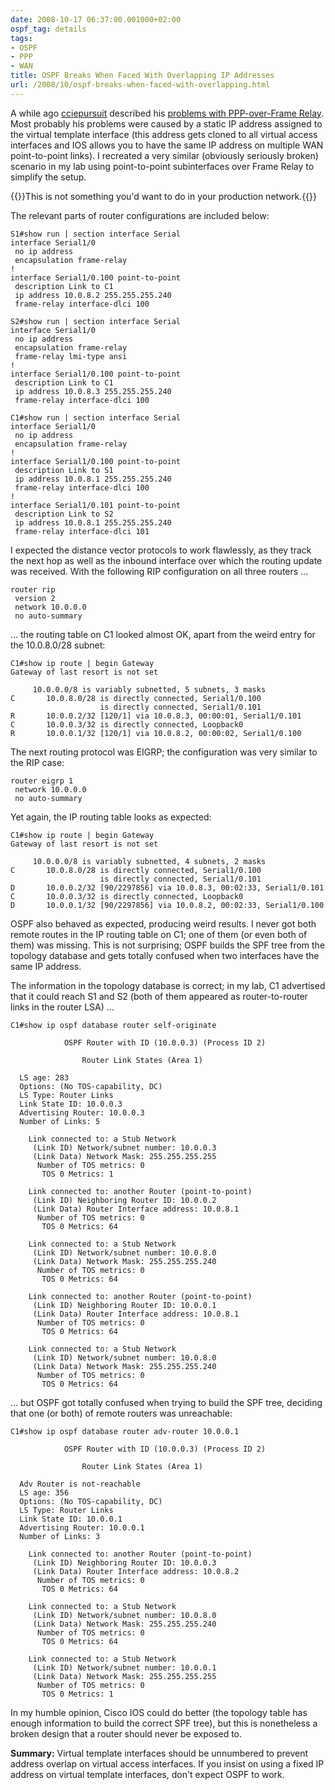 ```yaml
---
date: 2008-10-17 06:37:00.001000+02:00
ospf_tag: details
tags:
- OSPF
- PPP
- WAN
title: OSPF Breaks When Faced With Overlapping IP Addresses
url: /2008/10/ospf-breaks-when-faced-with-overlapping.html
---
```

A while ago [cciepursuit](http://cciepursuit.wordpress.com/) described his [problems with PPP-over-Frame Relay](http://cciepursuit.wordpress.com/2008/09/21/ios-error-with-ospf-point-to-multipoint-network-in-pppofr-hub-and-spoke-topology/). Most probably his problems were caused by a static IP address assigned to the virtual template interface (this address gets cloned to all virtual access interfaces and IOS allows you to have the same IP address on multiple WAN point-to-point links). I recreated a very similar (obviously seriously broken) scenario in my lab using point-to-point subinterfaces over Frame Relay to simplify the setup.

{{<note warn>}}This is not something you'd want to do in your production network.{{</note>}}
<!--more-->
The relevant parts of router configurations are included below:

``` code
S1#show run | section interface Serial
interface Serial1/0
 no ip address
 encapsulation frame-relay
!
interface Serial1/0.100 point-to-point
 description Link to C1
 ip address 10.0.8.2 255.255.255.240
 frame-relay interface-dlci 100

S2#show run | section interface Serial
interface Serial1/0
 no ip address
 encapsulation frame-relay
 frame-relay lmi-type ansi
!
interface Serial1/0.100 point-to-point
 description Link to C1
 ip address 10.0.8.3 255.255.255.240
 frame-relay interface-dlci 100

C1#show run | section interface Serial
interface Serial1/0
 no ip address
 encapsulation frame-relay
!
interface Serial1/0.100 point-to-point
 description Link to S1
 ip address 10.0.8.1 255.255.255.240
 frame-relay interface-dlci 100
!
interface Serial1/0.101 point-to-point
 description Link to S2
 ip address 10.0.8.1 255.255.255.240
 frame-relay interface-dlci 101
```

I expected the distance vector protocols to work flawlessly, as they track the next hop as well as the inbound interface over which the routing update was received. With the following RIP configuration on all three routers ...

``` code
router rip
 version 2
 network 10.0.0.0
 no auto-summary
```

... the routing table on C1 looked almost OK, apart from the weird entry for the 10.0.8.0/28 subnet:

``` code
C1#show ip route | begin Gateway
Gateway of last resort is not set

     10.0.0.0/8 is variably subnetted, 5 subnets, 3 masks
C       10.0.8.0/28 is directly connected, Serial1/0.100
                    is directly connected, Serial1/0.101
R       10.0.0.2/32 [120/1] via 10.0.8.3, 00:00:01, Serial1/0.101
C       10.0.0.3/32 is directly connected, Loopback0
R       10.0.0.1/32 [120/1] via 10.0.8.2, 00:00:02, Serial1/0.100
```

The next routing protocol was EIGRP; the configuration was very similar to the RIP case:

``` code
router eigrp 1
 network 10.0.0.0
 no auto-summary
```

Yet again, the IP routing table looks as expected:

``` code
C1#show ip route | begin Gateway
Gateway of last resort is not set

     10.0.0.0/8 is variably subnetted, 4 subnets, 2 masks
C       10.0.8.0/28 is directly connected, Serial1/0.100
                    is directly connected, Serial1/0.101
D       10.0.0.2/32 [90/2297856] via 10.0.8.3, 00:02:33, Serial1/0.101
C       10.0.0.3/32 is directly connected, Loopback0
D       10.0.0.1/32 [90/2297856] via 10.0.8.2, 00:02:33, Serial1/0.100
```

OSPF also behaved as expected, producing weird results. I never got both remote routes in the IP routing table on C1; one of them (or even both of them) was missing. This is not surprising; OSPF builds the SPF tree from the topology database and gets totally confused when two interfaces have the same IP address.

The information in the topology database is correct; in my lab, C1 advertised that it could reach S1 and S2 (both of them appeared as router-to-router links in the router LSA) ...

``` code
C1#show ip ospf database router self-originate

            OSPF Router with ID (10.0.0.3) (Process ID 2)

                Router Link States (Area 1)

  LS age: 283
  Options: (No TOS-capability, DC)
  LS Type: Router Links
  Link State ID: 10.0.0.3
  Advertising Router: 10.0.0.3
  Number of Links: 5

    Link connected to: a Stub Network
     (Link ID) Network/subnet number: 10.0.0.3
     (Link Data) Network Mask: 255.255.255.255
      Number of TOS metrics: 0
       TOS 0 Metrics: 1

    Link connected to: another Router (point-to-point)
     (Link ID) Neighboring Router ID: 10.0.0.2
     (Link Data) Router Interface address: 10.0.8.1
      Number of TOS metrics: 0
       TOS 0 Metrics: 64

    Link connected to: a Stub Network
     (Link ID) Network/subnet number: 10.0.8.0
     (Link Data) Network Mask: 255.255.255.240
      Number of TOS metrics: 0
       TOS 0 Metrics: 64

    Link connected to: another Router (point-to-point)
     (Link ID) Neighboring Router ID: 10.0.0.1
     (Link Data) Router Interface address: 10.0.8.1
      Number of TOS metrics: 0
       TOS 0 Metrics: 64

    Link connected to: a Stub Network
     (Link ID) Network/subnet number: 10.0.8.0
     (Link Data) Network Mask: 255.255.255.240
      Number of TOS metrics: 0
       TOS 0 Metrics: 64
```

... but OSPF got totally confused when trying to build the SPF tree, deciding that one (or both) of remote routers was unreachable:

``` code
C1#show ip ospf database router adv-router 10.0.0.1

            OSPF Router with ID (10.0.0.3) (Process ID 2)

                Router Link States (Area 1)

  Adv Router is not-reachable
  LS age: 356
  Options: (No TOS-capability, DC)
  LS Type: Router Links
  Link State ID: 10.0.0.1
  Advertising Router: 10.0.0.1
  Number of Links: 3

    Link connected to: another Router (point-to-point)
     (Link ID) Neighboring Router ID: 10.0.0.3
     (Link Data) Router Interface address: 10.0.8.2
      Number of TOS metrics: 0
       TOS 0 Metrics: 64

    Link connected to: a Stub Network
     (Link ID) Network/subnet number: 10.0.8.0
     (Link Data) Network Mask: 255.255.255.240
      Number of TOS metrics: 0
       TOS 0 Metrics: 64

    Link connected to: a Stub Network
     (Link ID) Network/subnet number: 10.0.0.1
     (Link Data) Network Mask: 255.255.255.255
      Number of TOS metrics: 0
       TOS 0 Metrics: 1
```

In my humble opinion, Cisco IOS could do better (the topology table has enough information to build the correct SPF tree), but this is nonetheless a broken design that a router should never be exposed to.

**Summary:** Virtual template interfaces should be unnumbered to prevent address overlap on virtual access interfaces. If you insist on using a fixed IP address on virtual template interfaces, don't expect OSPF to work.
